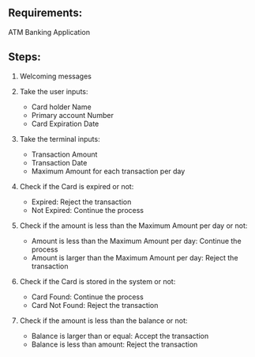## Requirements:

ATM Banking Application

## Steps:

1. Welcoming messages

2. Take the user inputs:
	- Card holder Name
	- Primary account Number
	- Card Expiration Date
	
3. Take the terminal inputs:
   	- Transaction Amount
	- Transaction Date
	- Maximum Amount for each transaction per day
	
4. Check if the Card is expired or not:
   	- Expired: Reject the transaction 
	- Not Expired: Continue the process

6. Check if the amount is less than the Maximum Amount per day or not:
	- Amount is less than the Maximum Amount per day: Continue the process  
	- Amount is larger than the Maximum Amount per day: Reject the transaction 
	
7. Check if the Card is stored in the system or not:
	- Card Found: Continue the process 
	- Card Not Found: Reject the transaction 	

8. Check if the amount is less than the balance or not:
	- Balance is larger than or equal: Accept the transaction 
	- Balance is less than amount: Reject the transaction 
